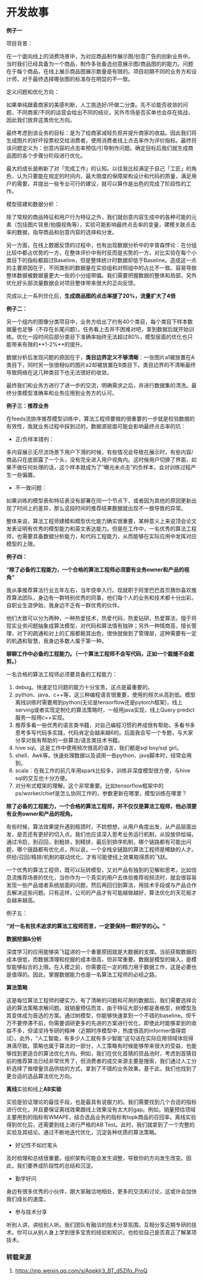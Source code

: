 # 开发故事



**例子一**

项目背景：

​	在一个面向线上的消费场景中，为对应商品制作展示图/创意广告的创新业务中。当时我们已经具备为一个商品，制作多张备选创意展示图/商品图的的能力。问题在于每个商品，在线上展示商品图展示数量是有限的。项目初期不同的业务方和设计师，对于最终选择哪张图的标准存在明显的不一致。



定义问题和优化方向：

​	如果单纯跟着商家的美感判断，人工挑选好/坏做二分类。先不论能否收敛的问题，不同商家/不同的运营会给出不同的结论，另外市场是否买单也会存在挑战，因此我们放弃这类优化方向。



​	最终考虑到该业务的目标：是为了给商家减轻负担并提升商家的收益。因此我们将生成图片的好坏投票权交给消费者，使用消费者线上点击率作为评价指标。最终将该问题定义为：创意内容的点击率预估/引导制作问题。确定目标后我们就生成商品图的各个步骤分阶段进行优化。



​	最大的成长是刷新了对「完成工作」的认知。以往我比较满足于自己「工匠」的角色，认为只要能在规定的时间内，最大限度的保障架构设计和代码的质量，满足用户的需要，并提出一些专业可行的建议，就可以算作是出色的完成了阶段性的工作。



模型搭建和数据分析：

​	除了常规的商品特征和用户行为特征之外，我们就创意内容生成中的各种可能的元素（包括图片背景/拍摄视角等），实验可能影响最终点击率的变量，建模关联点击率的数据，指导商品和创意内容的选择和分发。



​	另一方面，在线上数据反馈的过程中，也有出现数据分析中的辛普森悖论：在分组比较中都占优势的一方，在整体评价中有时反而是劣势的一方。对比实验在每个小类目下的指标都超过Baseline，但是整体统计时数据却低于Baseline。造成这一点的主要原因在于，不同类别的数据量在实验组和对照组中的占比不一致。容易导致整体数据被数据量更大一些的小分组带偏。我们需要把握数据的整体和局部，另外优化好头部流量数据会对项目整体带来很大的正向反馈。



完成以上一系列优化后，**生成商品图的点击率提了20%，流量扩大了4倍**



**例子二：**

另一个组内的图像分类项目中，业务方给出了约有40个类目，每个类目下样本数据量也足够（不存在长尾问题）。任务看上去并不困难对吧，拿到数据后就开始训练。优化一段时间后部分类目下准确率始终无法超过80%，模型层面的优化也只能带来有限的**1-2%**的提升。



数据分析后发现问题的原因在于，**类目边界定义不够清晰**：一张图片a1被放置在A类目下，同时另一张很相似的图片a2却被放置在B类目下。类目边界的不清晰最终导致网络在这几种类目下也无法很好的收敛。



最终我们和业务方进行了进一步的交流，明确需求之后，并进行数据集的清洗。最终分类模型准确率和业务应用到业务方的认可。





**例子三：推荐业务**

在feeds流排序推荐模型训练中，算法工程师要做的很重要的一步就是校验数据的有效性，我就业务过程中踩到过的，数据源层面可能会影响最终点击率的坑：

- 正/负样本错判：

多内容展示无尽流场景下用户下滑的时候，有些情况会导致在展示时，有些内容/商品只在底部露了一个头，没有完全进入用户视角内。这时候用户切换了界面，如果不做任何处理的话，这个样本就成为了“曝光未点击”的负样本，会对训练过程产生一些偏置。



- 不一致问题：

如果训练的模型表和特征表没有部署在同一个节点下，或者因为其他的原因更新出现了时间上的差异，那么这段时间的推荐结果数据就出现不一致导致的异常。



整体来说，算法工程师建模和模型优化能力确实很重要，某种意义上来说顶会论文发表证明有优秀的模型能力和英文表达能力。但是在工作中，一名优秀的算法工程师，也需要具备数据分析能力，和代码工程能力，从而能够在实际应用中发挥对应模型的上限。



**例子四：**

**“除了必备的工程能力，一个合格的算法工程师必须要有业务owner和产品的视角“**



我从事推荐算法行业五年左右，当年侥幸入行。现就职于阿里巴巴首页猜你喜欢推荐算法团队，身边有一群特别优秀的同事，他们每个人的业务和技术都十分出彩。自职业生涯伊始，我身边不乏有一群优秀的伙伴。



他们大致可以分为两种，一种热爱技术，热爱代码，热爱钻研，热爱算法，擅于将现实业务问题抽象成算法模型，对代码和算法情有独钟；另外一种情商高，擅长管理，对下的疏通和对上的汇报都极其出色，很快就做到了管理层，这种需要有一定的机遇和智慧，我身边多数人属于第一种。



**聊聊工作中必备的工程能力。（一个算法工程师不会写代码，正如一个裁缝不会裁剪。）**

一名合格的算法工程师必须要具备的工程能力：



1. debug。快速定位问题的能力十分宝贵。这点是最重要的。
2. python、java、c++等，这三种编程语言很重要，使用的频次从高到低。模型离线训练时需要用到python(无论是tensorflow还是pytorch框架)，线上serving或者实现定制化的算法策略时，一般用java实现，线上Query predict服务一般用c++实现。
3. 推荐多看一些优秀的语言类书籍，对自己编程习惯的养成很有帮助，多看书多思考多写代码多实践，代码肯定会越来越6的。后面我会写一个专题，与大家分享对我有帮助的一些算法/语言类技术书籍。
4. hive sql。这是工作中使用频次很高的语言，我们都是sql boy/sql girl。
5. shell、Awk等。快速处理数据以及调用一些python、java脚本时，经常会用到。
6. scala：在我工作的前几年用spark比较多，训练非深度模型很方便，与hive sql的交互也十分方便。
7. 对分布式框架的理解。这个非常重要。比如tensorflow框架中的ps/worker/chief是怎么协同工作的，参数更新在哪里，模型训练在哪里？





**除了必备的工程能力，一个合格的算法工程师，并不仅仅是算法工程师，他必须要有业务owner和产品的视角。**

有些时候，算法效果提升遇到瓶颈时，不妨想想，从用户角度出发，从产品层面出发，是否还有更好的切入点。我们也应该深入思考业务运行机制，从投放供给端，通过冷启，到召回，到粗排，到精排，最后到排序机制，哪个链路都有可能出问题，哪个链路都有优化点，所以说，一个全栈全链路的算法工程师是稀缺的人才。供给/召回/精排/机制的联动优化，才有可能使线上效果取得质的飞跃。



一个优秀的算法工程师，既可以玩转模型，又对产品有独到的见解和思考。比如信息流推荐场景的优化，当你作为一个真实的用户去体验推荐视频流时，就会很容易发现一些产品或者系统层面的问题，然后再回归到算法，用技术手段或与产品合作去解决这些问题。只有这样，公司的产品才有可能越做越好，算法优化的天花板才会越来越高。





例子五：

**“对一名有技术追求的算法工程师而言，一定要保持一颗好学的心。“**



**数据挖掘&分析**

深度学习的应用能够突飞猛进的一个重要原因就是大数据的支撑。当前获取数据的成本很低，而数据清理和挖掘的成本很高，但非常重要。数据是模型的输入，是模型能够拟合的上限。在入模之前，你需要花一定的精力用于数据工作，这是必要也是值得的。因此，掌握数据能力也是一名算法工程师的必经之路。





**算法策略**



这是每位算法工程师的硬实力，有了清晰的问题和可用的数据后，我们需要选择合适的算法策略求解问题。就销量预估而言，由于特征大部分都是表格型，树模型及其变体成为首选的方案。通过树模型，你能够快速拿到一个不错的baseline。但千万不要停滞不前，你需要调研更多的先进的方案进行优化，即使此时能够拿到的收益不多，但请坚持专研的精神（近期时序模型中，热度很高的informer值得尝试）。此外，“人工智能，有多少人工就有多少智能”这句话在实际应用领域体现得淋漓尽致。策略也属于算法的一部分，人工策略有时候能够带来很大的受益，也能够找到更适合的算法优化方向。例如，我们在优化首猜的货品池时，考虑到首猜目前的推荐算法已经非常优秀了，但消费者的成交来源主要是搜索，我们通过人工分析选择了做增量货品供给的方式，拿到了不错的业务效果。基于此，我们也找到了更合适的选品算法优化方向。





**离线**实验和线上**AB实验**



实验是验证理论的最佳手段，也是最具有说服力的。我们需要找到几个合适的指标进行优化，并且要保证离线效果跟线上效果没有太大的gap。例如，销量预估领域主要用到的指标有WMAPE，结合选品业务的指标有topk商品的召回率。离线实验得到优化后，还需要到线上进行严格的AB Test。此时，我们就拿到了一个完整的实验及其结论。通过不断地迭代优化，沉淀各种优质的算法策略。





- 好记性不如烂笔头



及时梳理和总结很重要。组织架构可能会发生调整，导致你的方向发生改变。因此，我们要养成阶段性的总结和沉淀。



- 勤学好问



身边有很多优秀的小伙伴，跟大家融洽地相处，更多的交流和讨论，这或许会加快我们成长的速度。



- 参与技术分享



听别人讲，讲给别人听。我们团队有融洽的技术分享氛围，互相分享近期专研的技术。你可以从别人身上学到很多宝贵的经验和知识，也检验自己是否真正了解某项技术。













### 转载来源

1. https://mp.weixin.qq.com/s/AppkIr3_BT_d5Zifo_ProQ





































